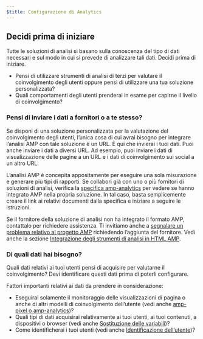 ```yaml
---
$title: Configurazione di Analytics
---
```


## Decidi prima di iniziare

Tutte le soluzioni di analisi si basano sulla conoscenza del tipo di dati necessari
e sul modo in cui si prevede di analizzare tali dati. Decidi prima di iniziare.

* Pensi di utilizzare strumenti di analisi di terzi per valutare il coinvolgimento degli utenti
oppure pensi di utilizzare una tua soluzione personalizzata?
* Quali comportamenti degli utenti prenderai in esame per capirne il livello di coinvolgimento?

### Pensi di inviare i dati a fornitori o a te stesso?

Se disponi di una soluzione personalizzata per la valutazione del coinvolgimento degli utenti,
l’unica cosa di cui avrai bisogno per integrare l’analisi AMP con tale soluzione è un URL.
È qui che invierai i tuoi dati.
Puoi anche inviare i dati a diversi URL.
Ad esempio, puoi inviare i dati di visualizzazione delle pagine a un URL
e i dati di coinvolgimento sui social a un altro URL.

L’analisi AMP è concepita appositamente per eseguire una sola misurazione e generare più tipi di rapporti.
Se collabori già con uno o più fornitori di soluzioni di analisi,
verifica la
[specifica amp-analytics](/it/docs/reference/components/amp-analytics.html)
per vedere se hanno integrato AMP nella propria soluzione.
In tal caso, basta semplicemente creare il link ai relativi documenti dalla specifica
e iniziare a seguire le istruzioni.

Se il fornitore della soluzione di analisi non ha integrato il formato AMP,
contattalo per richiedere assistenza.
Ti invitiamo anche a [segnalare un problema relativo al progetto AMP](https://github.com/ampproject/amphtml/issues/new)
richiedendo l’aggiunta del fornitore.
Vedi anche la sezione 
[Integrazione degli strumenti di analisi in HTML AMP](https://github.com/ampproject/amphtml/blob/master/extensions/amp-analytics/integrating-analytics.md).

### Di quali dati hai bisogno?

Quali dati relativi ai tuoi utenti pensi di acquisire per valutarne il coinvolgimento?
Devi identificare questi dati prima di poterli configurare.

Fattori importanti relativi ai dati da prendere in considerazione:

* Eseguirai solamente il monitoraggio delle visualizzazioni di pagina o anche di altri modelli di coinvolgimento dell’utente
(vedi anche [amp-pixel o amp-analytics](/it/docs/analytics/analytics_basics.html#è-meglio-utilizzare-amp-pixel-o-amp-analytics?))?
* Quali tipi di dati acquisirai relativamente ai tuoi utenti, ai tuoi contenuti,
a dispositivi o browser (vedi anche [Sostituzione delle variabili](/it/docs/analytics/analytics_basics.html#sostituzione-delle-variabili))?
* Come identificherai i tuoi utenti (vedi anche [Identificazione dell’utente](/it/docs/analytics/analytics_basics.html#identificazione-dell’utente))?
